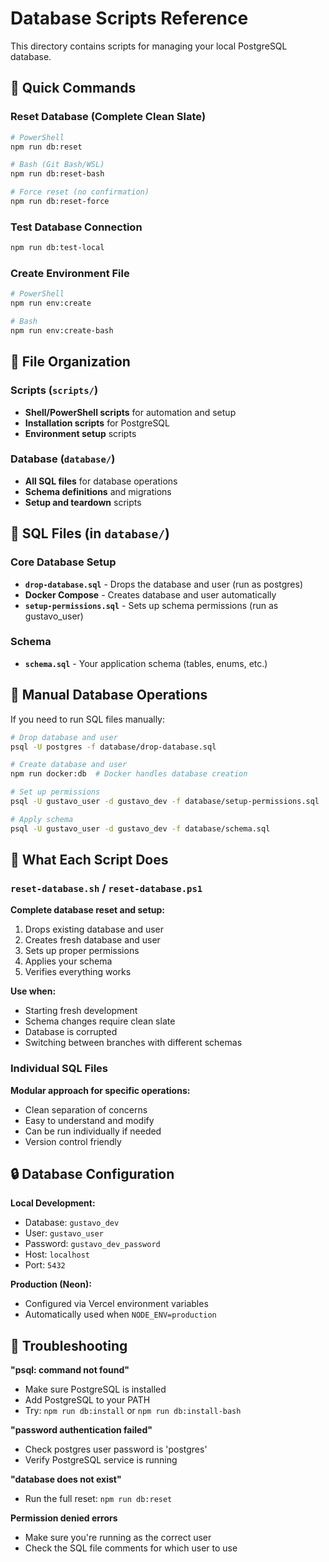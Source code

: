 # Database Scripts Reference

This directory contains scripts for managing your local PostgreSQL database.

## 🚀 Quick Commands

### Reset Database (Complete Clean Slate)

```bash
# PowerShell
npm run db:reset

# Bash (Git Bash/WSL)
npm run db:reset-bash

# Force reset (no confirmation)
npm run db:reset-force
```

### Test Database Connection

```bash
npm run db:test-local
```

### Create Environment File

```bash
# PowerShell
npm run env:create

# Bash
npm run env:create-bash
```

## 📁 File Organization

### Scripts (`scripts/`)

-   **Shell/PowerShell scripts** for automation and setup
-   **Installation scripts** for PostgreSQL
-   **Environment setup** scripts

### Database (`database/`)

-   **All SQL files** for database operations
-   **Schema definitions** and migrations
-   **Setup and teardown** scripts

## 📄 SQL Files (in `database/`)

### Core Database Setup

-   **`drop-database.sql`** - Drops the database and user (run as postgres)
-   **Docker Compose** - Creates database and user automatically
-   **`setup-permissions.sql`** - Sets up schema permissions (run as
    gustavo_user)

### Schema

-   **`schema.sql`** - Your application schema (tables, enums, etc.)

## 🔧 Manual Database Operations

If you need to run SQL files manually:

```bash
# Drop database and user
psql -U postgres -f database/drop-database.sql

# Create database and user
npm run docker:db  # Docker handles database creation

# Set up permissions
psql -U gustavo_user -d gustavo_dev -f database/setup-permissions.sql

# Apply schema
psql -U gustavo_user -d gustavo_dev -f database/schema.sql
```

## 🎯 What Each Script Does

### `reset-database.sh` / `reset-database.ps1`

**Complete database reset and setup:**

1. Drops existing database and user
2. Creates fresh database and user
3. Sets up proper permissions
4. Applies your schema
5. Verifies everything works

**Use when:**

-   Starting fresh development
-   Schema changes require clean slate
-   Database is corrupted
-   Switching between branches with different schemas

### Individual SQL Files

**Modular approach for specific operations:**

-   Clean separation of concerns
-   Easy to understand and modify
-   Can be run individually if needed
-   Version control friendly

## 🔒 Database Configuration

**Local Development:**

-   Database: `gustavo_dev`
-   User: `gustavo_user`
-   Password: `gustavo_dev_password`
-   Host: `localhost`
-   Port: `5432`

**Production (Neon):**

-   Configured via Vercel environment variables
-   Automatically used when `NODE_ENV=production`

## 🚨 Troubleshooting

**"psql: command not found"**

-   Make sure PostgreSQL is installed
-   Add PostgreSQL to your PATH
-   Try: `npm run db:install` or `npm run db:install-bash`

**"password authentication failed"**

-   Check postgres user password is 'postgres'
-   Verify PostgreSQL service is running

**"database does not exist"**

-   Run the full reset: `npm run db:reset`

**Permission denied errors**

-   Make sure you're running as the correct user
-   Check the SQL file comments for which user to use
